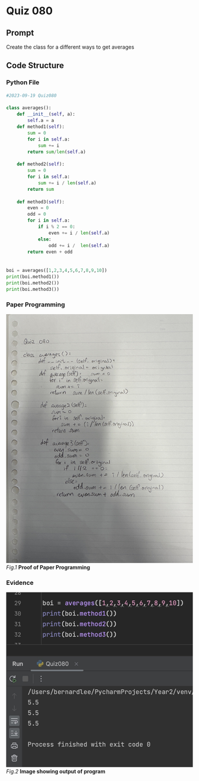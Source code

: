 # Quiz 080

## Prompt
Create the class for a different ways to get averages
## Code Structure

### Python File
```python
#2023-09-19 Quiz080

class averages():
    def __init__(self, a):
        self.a = a
    def method1(self):
        sum = 0
        for i in self.a:
            sum += i
        return sum/len(self.a)

    def method2(self):
        sum = 0
        for i in self.a:
            sum += i / len(self.a)
        return sum

    def method3(self):
        even = 0
        odd = 0
        for i in self.a:
            if i % 2 == 0:
                even += i / len(self.a)
            else:
                odd += i /  len(self.a)
        return even + odd


boi = averages([1,2,3,4,5,6,7,8,9,10])
print(boi.method1())
print(boi.method2())
print(boi.method3())
```

### Paper Programming
![Paper Programming](../Assets/Quiz080.jpeg)
*Fig.1* **Proof of Paper Programming**


### Evidence
![Evidence](../Assets/Quiz080Evidence.jpg)
*Fig.2* **Image showing output of program**
